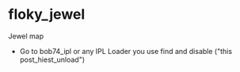 # floky_jewel
Jewel map

* Go to bob74_ipl or any IPL Loader you use find and disable ("this post_hiest_unload")

